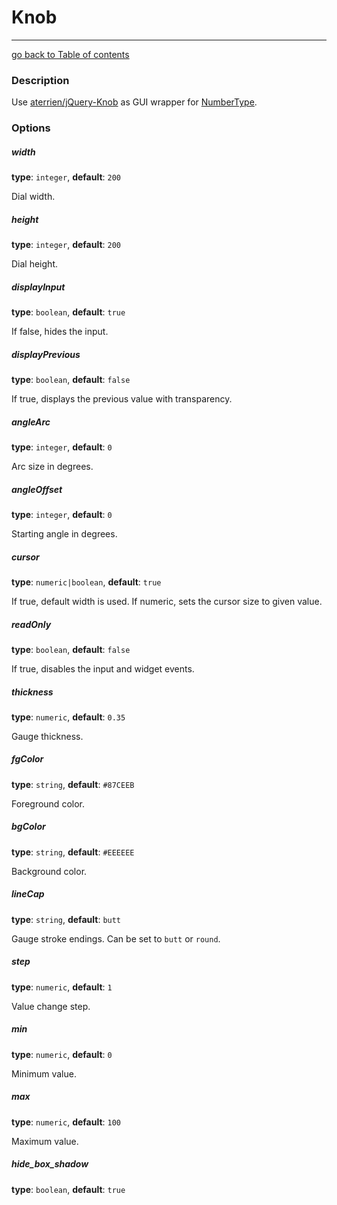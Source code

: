 # Knob
---------------------------------------

[go back to Table of contents][back-to-index]

[back-to-index]: https://github.com/avocode/FormExtensions/blob/master/Resources/doc/documentation.md

[symfony-numbertype]: http://symfony.com/doc/current/reference/forms/types/number.html
[aterrien-knob]: https://github.com/aterrien/jQuery-Knob

### Description

Use [aterrien/jQuery-Knob][aterrien-knob] as GUI wrapper for
[NumberType][symfony-numbertype].

### Options

##### width

**type**: `integer`, **default**: `200`

Dial width.

##### height

**type**: `integer`, **default**: `200`

Dial height.

##### displayInput

**type**: `boolean`, **default**: `true`

If false, hides the input.

##### displayPrevious

**type**: `boolean`, **default**: `false`

If true, displays the previous value with transparency.

##### angleArc

**type**: `integer`, **default**: `0`

Arc size in degrees.

##### angleOffset

**type**: `integer`, **default**: `0`

Starting angle in degrees.

##### cursor

**type**: `numeric|boolean`, **default**: `true`

If true, default width is used. If numeric, sets the cursor size to given value.

##### readOnly

**type**: `boolean`, **default**: `false`

If true, disables the input and widget events.

##### thickness

**type**: `numeric`, **default**: `0.35`

Gauge thickness.

##### fgColor

**type**: `string`, **default**: `#87CEEB`

Foreground color.

##### bgColor

**type**: `string`, **default**: `#EEEEEE`

Background color.

##### lineCap

**type**: `string`, **default**: `butt`

Gauge stroke endings. Can be set to `butt` or `round`.

##### step

**type**: `numeric`, **default**: `1`

Value change step.

##### min

**type**: `numeric`, **default**: `0`

Minimum value.

##### max

**type**: `numeric`, **default**: `100`

Maximum value.

##### hide_box_shadow

**type**: `boolean`, **default**: `true`


